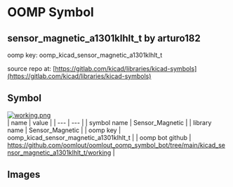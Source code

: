 # OOMP Symbol  
## sensor_magnetic_a1301klhlt_t  by arturo182  
  
oomp key: oomp_kicad_sensor_magnetic_a1301klhlt_t  
  
source repo at: [https://gitlab.com/kicad/libraries/kicad-symbols](https://gitlab.com/kicad/libraries/kicad-symbols)  
## Symbol  
  
[![working.png](working_600.png)](working.png)  
| name | value | 
| --- | --- | 
| symbol name | Sensor_Magnetic | 
| library name | Sensor_Magnetic | 
| oomp key | oomp_kicad_sensor_magnetic_a1301klhlt_t | 
| oomp bot github | https://github.com/oomlout/oomlout_oomp_symbol_bot/tree/main/kicad_sensor_magnetic_a1301klhlt_t/working | 
## Images  
